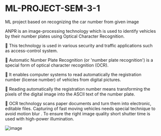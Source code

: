 # ML-PROJECT-SEM-3-1
ML project based on recognizing the car number  from given image

ANPR is an image-processing technology which is used to identify
vehicles by their number plates using Optical Character
Recognition.


 This technology is used in various security and traffic applications
such as access-control system.


 Automatic Number Plate Recognition (or 'number plate
recognition') is a special form of optical character recognition
(OCR).


 It enables computer systems to read automatically the registration
number (license number) of vehicles from digital pictures.


 Reading automatically the registration number means
transforming the pixels of the digital image into the ASCII text of
the number plate.


 OCR technology scans paper documents and turn them into
electronic, editable files. Capturing of fast moving vehicles needs
special technique to avoid motion blur . To ensure the right image
quality short shutter time is used with high-power illumination.

![image](https://user-images.githubusercontent.com/99593488/153751488-3f29ed1c-7fa0-4391-bbba-41911edda4d2.png)
